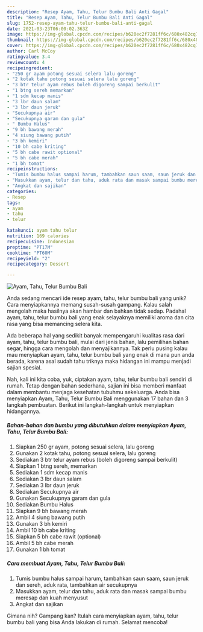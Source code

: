 ```yaml
---
description: "Resep Ayam, Tahu, Telur Bumbu Bali Anti Gagal"
title: "Resep Ayam, Tahu, Telur Bumbu Bali Anti Gagal"
slug: 1752-resep-ayam-tahu-telur-bumbu-bali-anti-gagal
date: 2021-03-23T06:00:02.363Z
image: https://img-global.cpcdn.com/recipes/b620ec2f7281ff6c/680x482cq70/ayam-tahu-telur-bumbu-bali-foto-resep-utama.jpg
thumbnail: https://img-global.cpcdn.com/recipes/b620ec2f7281ff6c/680x482cq70/ayam-tahu-telur-bumbu-bali-foto-resep-utama.jpg
cover: https://img-global.cpcdn.com/recipes/b620ec2f7281ff6c/680x482cq70/ayam-tahu-telur-bumbu-bali-foto-resep-utama.jpg
author: Carl McCoy
ratingvalue: 3.4
reviewcount: 4
recipeingredient:
- "250 gr ayam potong sesuai selera lalu goreng"
- "2 kotak tahu potong sesuai selera lalu goreng"
- "3 btr telur ayam rebus boleh digoreng sampai berkulit"
- "1 btng sereh memarkan"
- "1 sdm kecap manis"
- "3 lbr daun salam"
- "3 lbr daun jeruk"
- "Secukupnya air"
- "Secukupnya garam dan gula"
- " Bumbu Halus"
- "9 bh bawang merah"
- "4 siung bawang putih"
- "3 bh kemiri"
- "10 bh cabe kriting"
- "5 bh cabe rawit optional"
- "5 bh cabe merah"
- "1 bh tomat"
recipeinstructions:
- "Tumis bumbu halus sampai harum, tambahkan saun saam, saun jeruk dan sereh, aduk rata, tambahkan air secukupnya"
- "Masukkan ayam, telur dan tahu, aduk rata dan masak sampai bumbu meresap dan kuah menyusut"
- "Angkat dan sajikan"
categories:
- Resep
tags:
- ayam
- tahu
- telur

katakunci: ayam tahu telur 
nutrition: 169 calories
recipecuisine: Indonesian
preptime: "PT17M"
cooktime: "PT60M"
recipeyield: "2"
recipecategory: Dessert

---
```



![Ayam, Tahu, Telur Bumbu Bali](https://img-global.cpcdn.com/recipes/b620ec2f7281ff6c/680x482cq70/ayam-tahu-telur-bumbu-bali-foto-resep-utama.jpg)

Anda sedang mencari ide resep ayam, tahu, telur bumbu bali yang unik? Cara menyiapkannya memang susah-susah gampang. Kalau salah mengolah maka hasilnya akan hambar dan bahkan tidak sedap. Padahal ayam, tahu, telur bumbu bali yang enak selayaknya memiliki aroma dan cita rasa yang bisa memancing selera kita.

Ada beberapa hal yang sedikit banyak mempengaruhi kualitas rasa dari ayam, tahu, telur bumbu bali, mulai dari jenis bahan, lalu pemilihan bahan segar, hingga cara mengolah dan menyajikannya. Tak perlu pusing kalau mau menyiapkan ayam, tahu, telur bumbu bali yang enak di mana pun anda berada, karena asal sudah tahu triknya maka hidangan ini mampu menjadi sajian spesial.




Nah, kali ini kita coba, yuk, ciptakan ayam, tahu, telur bumbu bali sendiri di rumah. Tetap dengan bahan sederhana, sajian ini bisa memberi manfaat dalam membantu menjaga kesehatan tubuhmu sekeluarga. Anda bisa menyiapkan Ayam, Tahu, Telur Bumbu Bali menggunakan 17 bahan dan 3 langkah pembuatan. Berikut ini langkah-langkah untuk menyiapkan hidangannya.

<!--inarticleads1-->

##### Bahan-bahan dan bumbu yang dibutuhkan dalam menyiapkan Ayam, Tahu, Telur Bumbu Bali:

1. Siapkan 250 gr ayam, potong sesuai selera, lalu goreng
1. Gunakan 2 kotak tahu, potong sesuai selera, lalu goreng
1. Sediakan 3 btr telur ayam rebus (boleh digoreng sampai berkulit)
1. Siapkan 1 btng sereh, memarkan
1. Sediakan 1 sdm kecap manis
1. Sediakan 3 lbr daun salam
1. Sediakan 3 lbr daun jeruk
1. Sediakan Secukupnya air
1. Gunakan Secukupnya garam dan gula
1. Sediakan  Bumbu Halus
1. Siapkan 9 bh bawang merah
1. Ambil 4 siung bawang putih
1. Gunakan 3 bh kemiri
1. Ambil 10 bh cabe kriting
1. Siapkan 5 bh cabe rawit (optional)
1. Ambil 5 bh cabe merah
1. Gunakan 1 bh tomat




<!--inarticleads2-->

##### Cara membuat Ayam, Tahu, Telur Bumbu Bali:

1. Tumis bumbu halus sampai harum, tambahkan saun saam, saun jeruk dan sereh, aduk rata, tambahkan air secukupnya
1. Masukkan ayam, telur dan tahu, aduk rata dan masak sampai bumbu meresap dan kuah menyusut
1. Angkat dan sajikan




Gimana nih? Gampang kan? Itulah cara menyiapkan ayam, tahu, telur bumbu bali yang bisa Anda lakukan di rumah. Selamat mencoba!
